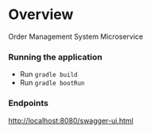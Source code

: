 # Overview

Order Management System Microservice


### Running the application
* Run `gradle build`
* Run `gradle bootRun`


### Endpoints

[http://localhost:8080/swagger-ui.html](http://localhost:8080/swagger-ui.html  ) 
 

